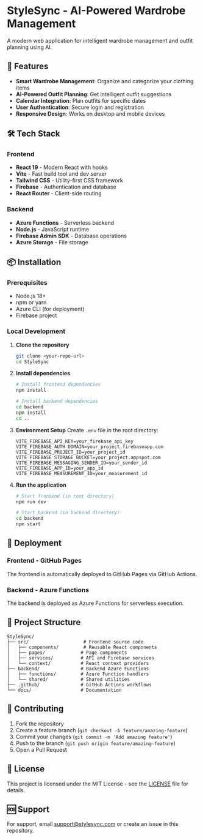 # StyleSync - AI-Powered Wardrobe Management

A modern web application for intelligent wardrobe management and outfit planning using AI.

## 🚀 Features

- **Smart Wardrobe Management**: Organize and categorize your clothing items
- **AI-Powered Outfit Planning**: Get intelligent outfit suggestions
- **Calendar Integration**: Plan outfits for specific dates
- **User Authentication**: Secure login and registration
- **Responsive Design**: Works on desktop and mobile devices

## 🛠️ Tech Stack

### Frontend
- **React 19** - Modern React with hooks
- **Vite** - Fast build tool and dev server
- **Tailwind CSS** - Utility-first CSS framework
- **Firebase** - Authentication and database
- **React Router** - Client-side routing

### Backend
- **Azure Functions** - Serverless backend
- **Node.js** - JavaScript runtime
- **Firebase Admin SDK** - Database operations
- **Azure Storage** - File storage

## 📦 Installation

### Prerequisites
- Node.js 18+ 
- npm or yarn
- Azure CLI (for deployment)
- Firebase project

### Local Development

1. **Clone the repository**
   ```bash
   git clone <your-repo-url>
   cd StyleSync
   ```

2. **Install dependencies**
   ```bash
   # Install frontend dependencies
   npm install
   
   # Install backend dependencies
   cd backend
   npm install
   cd ..
   ```

3. **Environment Setup**
   Create `.env` file in the root directory:
   ```env
   VITE_FIREBASE_API_KEY=your_firebase_api_key
   VITE_FIREBASE_AUTH_DOMAIN=your_project.firebaseapp.com
   VITE_FIREBASE_PROJECT_ID=your_project_id
   VITE_FIREBASE_STORAGE_BUCKET=your_project.appspot.com
   VITE_FIREBASE_MESSAGING_SENDER_ID=your_sender_id
   VITE_FIREBASE_APP_ID=your_app_id
   VITE_FIREBASE_MEASUREMENT_ID=your_measurement_id
   ```

4. **Run the application**
   ```bash
   # Start frontend (in root directory)
   npm run dev
   
   # Start backend (in backend directory)
   cd backend
   npm start
   ```

## 🚀 Deployment

### Frontend - GitHub Pages
The frontend is automatically deployed to GitHub Pages via GitHub Actions.

### Backend - Azure Functions
The backend is deployed as Azure Functions for serverless execution.

## 📁 Project Structure

```
StyleSync/
├── src/                    # Frontend source code
│   ├── components/         # Reusable React components
│   ├── pages/             # Page components
│   ├── services/          # API and Firebase services
│   └── context/           # React context providers
├── backend/               # Backend Azure Functions
│   ├── functions/         # Azure Function handlers
│   └── shared/            # Shared utilities
├── .github/               # GitHub Actions workflows
└── docs/                  # Documentation
```

## 🤝 Contributing

1. Fork the repository
2. Create a feature branch (`git checkout -b feature/amazing-feature`)
3. Commit your changes (`git commit -m 'Add amazing feature'`)
4. Push to the branch (`git push origin feature/amazing-feature`)
5. Open a Pull Request

## 📄 License

This project is licensed under the MIT License - see the [LICENSE](LICENSE) file for details.

## 🆘 Support

For support, email support@stylesync.com or create an issue in this repository. 